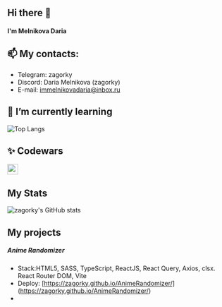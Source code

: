 ## Hi there 👋
#### I'm Melnikova Daria
## 📫 My contacts:
- Telegram: zagorky
- Discord: Daria Melnikova (zagorky)
- E-mail: immelnikovadaria@inbox.ru


## 🌱 I’m currently learning 
![Top Langs](https://github-readme-stats.vercel.app/api/top-langs/?username=zagorky&hide_progress=true)

## ✨ Codewars
<a href="https://www.codewars.com/users/rsschool_cbf0adbadf0eb26d">
  <img src="https://www.codewars.com/users/rsschool_cbf0adbadf0eb26d/badges/large" height="24">
</a>

## My Stats

![zagorky's GitHub stats](https://github-readme-stats.vercel.app/api?username=zagorky\&rank_icon=github)

## My projects

##### Anime Randomizer
- Stack:HTML5, SASS, TypeScript, ReactJS, React Query, Axios, clsx. React Router DOM, Vite
- Deploy: [https://zagorky.github.io/AnimeRandomizer/] (https://zagorky.github.io/AnimeRandomizer/)
- ![]()




<!--[![GitHub Streak](http://github-readme-streak-stats.herokuapp.com?user=zagorky&theme=shadow-orange)](https://git.io/streak-stats)  -->

<!--
**zagorky/zagorky** is a ✨ _special_ ✨ repository because its `README.md` (this file) appears on your GitHub profile.

Here are some ideas to get you started:

- 🔭 I’m currently working on ...
- 🌱 I’m currently learning ...
- 👯 I’m looking to collaborate on ...
- 🤔 I’m looking for help with ...
- 💬 Ask me about ...
- 📫 How to reach me: ...
- 😄 Pronouns: ...
- ⚡ Fun fact: ...
-->
